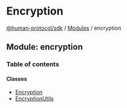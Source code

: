 # Encryption

[@human-protocol/sdk](typescript/) / [Modules](typescript/modules.md) / encryption

## Module: encryption

### Table of contents

#### Classes

* [Encryption](typescript/classes/encryption.Encryption.md)
* [EncryptionUtils](typescript/classes/encryption.EncryptionUtils.md)
